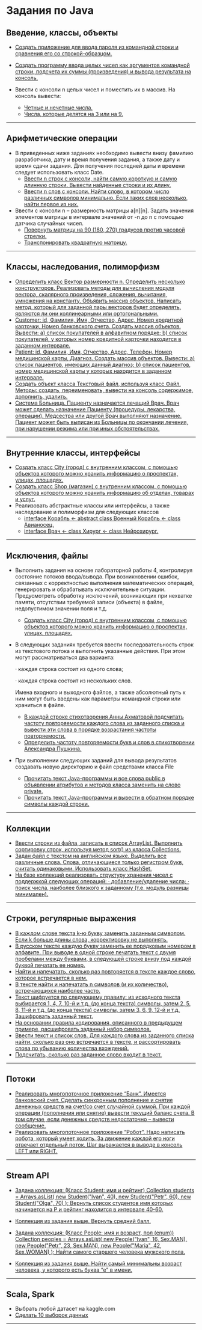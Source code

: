 # Задания по Java

## Введение, классы, объекты

- [Создать приложение для ввода пароля из командной строки и сравнения его со строкой-образцом.](https://github.com/ulitkamosh/bmstu_java/blob/master/src/Lab1/lab1_var1/Lab1_var1_4.java)

- [Создать программу ввода целых чисел как аргументов командной строки, подсчета их суммы (произведения) и вывода результата на консоль.](https://github.com/ulitkamosh/bmstu_java/blob/master/src/Lab1/lab1_var1/Lab1_var1_5.java)

- Ввести с консоли n целых чисел и поместить их в массив. На консоль вывести:
    - [Четные и нечетные числа.](https://github.com/ulitkamosh/bmstu_java/blob/master/src/Lab1/lab1_var2/Lab1_var2_1_3.java)
    - [Числа, которые делятся на 3 или на 9.](https://github.com/ulitkamosh/bmstu_java/blob/master/src/Lab1/lab1_var2/Lab1_var2_1_3.java)
____
## Арифметические операции

- В приведенных ниже заданиях необходимо вывести внизу фамилию разработчика, дату и время получения задания, а также дату и время сдачи задания. Для получения последней даты и времени следует использовать класс Date.
    - [Ввести n строк с консоли, найти самую короткую и самую длинную строки. Вывести найденные строки и их длину.](https://github.com/ulitkamosh/bmstu_java/blob/master/src/Lab2/lab2_var1/Lab2_var1_1.java)
    - [Ввести n слов с консоли. Найти слово, в котором число различных символов минимально. Если таких слов несколько, найти первое из них.](https://github.com/ulitkamosh/bmstu_java/blob/master/src/Lab2/lab2_var1/Lab2_var1_4.java)
- Ввести с консоли n – размерность матрицы a[n][n]. Задать значения элементов матрицы в интервале значений от -n до n с помощью датчика случайных чисел.
    - [Повернуть матрицу на 90 (180, 270) градусов против часовой стрелки.](https://github.com/ulitkamosh/bmstu_java/blob/master/src/Lab2/lab2_var2/Matrix.java)
    - [Транспонировать квадратную матрицу.](https://github.com/ulitkamosh/bmstu_java/blob/master/src/Lab2/lab2_var2/Matrix.java)
____
## Классы, наследования, полиморфизм

- [Определить класс Вектор размерности n. Определить несколько конструкторов. Реализовать методы для вычисления модуля вектора, скалярного произведения, сложения, вычитания, умножения на константу. Объявить массив объектов. Написать метод, который для заданной пары векторов будет определять, являются ли они коллинеарными или ортогональными.](https://github.com/ulitkamosh/bmstu_java/blob/master/src/Lab3/Lab3_var1/Lab3_var1_2.java)
- [Customer: id, Фамилия, Имя, Отчество, Адрес, Номер кредитной карточки, Номер банковского счета. Создать массив объектов. Вывести: a) список покупателей в алфавитном порядке; b) список покупателей, у которых номер кредитной карточки находится в заданном интервале.](https://github.com/ulitkamosh/bmstu_java/blob/master/src/Lab3/Lab3_var1/Lab3_var2.java)
- [Patient: id, Фамилия, Имя, Отчество, Адрес, Телефон, Номер медицинской карты, Диагноз. Создать массив объектов. Вывести: a) список пациентов, имеющих данный диагноз; b) список пациентов, номер медицинской карты у которых находится в заданном интервале.](https://github.com/ulitkamosh/bmstu_java/blob/master/src/Lab3/Lab3_var1/Lab3_var2_3.java)
- [Создать объект класса Текстовый файл, используя класс Файл. Методы: создать, переименовать, вывести на консоль содержимое, дополнить, удалить.](https://github.com/ulitkamosh/bmstu_java/blob/master/src/Lab3/Lab3_var1/TextFile.java)
- [Система Больница. Пациенту назначается лечащий Врач. Врач может сделать назначение Пациенту (процедуры, лекарства, операции). Медсестра или другой Врач выполняют назначение. Пациент может быть выписан из Больницы по окончании лечения, при нарушении режима или при иных обстоятельствах.](https://github.com/ulitkamosh/bmstu_java/blob/master/src/Lab3/Lab3_var4/Hospital.java)
____
## Внутренние классы, интерфейсы

- [Создать класс City (город) с внутренним классом, с помощью объектов которого можно хранить информацию о проспектах, улицах, площадях.](https://github.com/ulitkamosh/bmstu_java/blob/master/src/Lab4/var1/City.java)
- [Создать класс Shop (магазин) с внутренним классом, с помощью объектов которого можно хранить информацию об отделах, товарах и услуг.](https://github.com/ulitkamosh/bmstu_java/blob/master/src/Lab4/var1/Shop.java)
- Реализовать абстрактные классы или интерфейсы, а также наследование и полиморфизм для следующих классов
    - [interface Корабль <- abstract class Военный Корабль <- class Авианосец.](https://github.com/ulitkamosh/bmstu_java/blob/master/src/Lab4/var2/Carrier.java)
    - [interface Врач <- class Хирург <- class Нейрохирург.](https://github.com/ulitkamosh/bmstu_java/blob/master/src/Lab4/var2/Neurosurgeon.java)
____
## Исключения, файлы

- Выполнить задания на основе лабораторной работы 4, контролируя состояние потоков ввода/вывода. При возникновении ошибок, связанных с корректностью выполнения математических операций, генерировать и обрабатывать исключительные ситуации. Предусмотреть обработку исключений, возникающих при нехватке памяти, отсутствии требуемой записи (объекта) в файле, недопустимом значении поля и т.д.
    - [Создать класс City (город) с внутренним классом, с помощью объектов которого можно хранить информацию о проспектах, улицах, площадях.](https://github.com/ulitkamosh/bmstu_java/blob/master/src/Lab5/var1/City.java)
- В следующих заданиях требуется ввести последовательность строк из текстового потока и выполнить указанные действия. При этом могут рассматриваться два варианта:

    · каждая строка состоит из одного слова;

    · каждая строка состоит из нескольких слов.

    Имена входного и выходного файлов, а также абсолютный путь к ним могут быть введены как параметры командной строки или храниться в файле.  
    - [В каждой строке стихотворения Анны Ахматовой подсчитать частоту повторяемости каждого слова из заданного списка и вывести эти слова в порядке возрастания частоты повторяемости.](https://github.com/ulitkamosh/bmstu_java/blob/master/src/Lab5/var3/TextFile.java)
    - [Определить частоту повторяемости букв и слов в стихотворении Александра Пушкина.](https://github.com/ulitkamosh/bmstu_java/blob/master/src/Lab5/var3/TextFile.java)
    
- При выполнении следующих заданий для вывода результатов создавать новую директорию и файл средствами класса File
    - [Прочитать текст Java-программы и все слова public в объявлении атрибутов и методов класса заменить на слово private.](https://github.com/ulitkamosh/bmstu_java/blob/master/src/Lab5/var4/ProgramTextFile.java)
    - [Прочитать текст Java-программы и вывести в обратном порядке символы каждой строки.](https://github.com/ulitkamosh/bmstu_java/blob/master/src/Lab5/var4/ProgramTextFile.java)
____

## Коллекции

- [Ввести строки из файла, записать в список ArrayList. Выполнить сортировку строк, используя метод sort() из класса Collections.](https://github.com/ulitkamosh/bmstu_java/blob/master/src/Lab6/var1/FileText.java)
- [Задан файл с текстом на английском языке. Выделить все различные слова. Слова, отличающиеся только регистром букв, считать одинаковыми. Использовать класс HashSet.](https://github.com/ulitkamosh/bmstu_java/blob/master/src/Lab6/var1/FileText.java)
- [На базе коллекций реализовать структуру хранения чисел с поддержкой следующих операций: · добавление/удаление числа; · поиск числа, наиболее близкого к заданному (т.е. модуль разницы минимален).](https://github.com/ulitkamosh/bmstu_java/blob/master/src/Lab6/var2/Number.java)

____

## Строки, регулярные выражения

- [В каждом слове текста k-ю букву заменить заданным символом. Если k больше длины слова, корректировку не выполнять.](https://github.com/ulitkamosh/bmstu_java/blob/master/src/Lab7/var1/RegExp.java)
- [В русском тексте каждую букву заменить ее порядковым номером в алфавите. При выводе в одной строке печатать текст с двумя пробелами между буквами, в следующей строке внизу под каждой буквой печатать ее номер.](https://github.com/ulitkamosh/bmstu_java/blob/master/src/Lab7/var1/RegExp.java)
- [Найти и напечатать, сколько раз повторяется в тексте каждое слово, которое встречается в нем.](https://github.com/ulitkamosh/bmstu_java/blob/master/src/Lab7/var2/TextFile.java)
- [В тексте найти и напечатать n символов (и их количество), встречающихся наиболее часто.](https://github.com/ulitkamosh/bmstu_java/blob/master/src/Lab7/var2/TextFile.java)
- [Текст шифруется по следующему правилу: из исходного текста выбирается 1, 4, 7, 10-й и т.д. (до конца текста) символы, затем 2, 5, 8, 11-й и т.д. (до конца текста) символы, затем 3, 6, 9, 12-й и т.д. Зашифровать заданный текст.](https://github.com/ulitkamosh/bmstu_java/blob/master/src/Lab7/var3/TextFile.java)
- [На основании правила кодирования, описанного в предыдущем примере, расшифровать заданный набор символов.](https://github.com/ulitkamosh/bmstu_java/blob/master/src/Lab7/var3/TextFile.java)
- [Ввести текст и список слов. Для каждого слова из заданного списка найти, сколько раз оно встречается в тексте, и рассортировать слова по убыванию количества вхождений.](https://github.com/ulitkamosh/bmstu_java/blob/master/src/Lab7/var4/TextFile.java)
- [Подсчитать, сколько раз заданное слово входит в текст.](https://github.com/ulitkamosh/bmstu_java/blob/master/src/Lab7/var4/TextFile.java)

____
## Потоки

- [Реализовать многопоточное приложение “Банк”. Имеется банковский счет. Сделать синхронным пополнение и снятие денежных средств на счет/со счет случайной суммой. При каждой операции (пополнения или снятие) вывести текущий баланс счета. В том случае, если денежных средств недостаточно – вывести сообщение.](https://github.com/ulitkamosh/bmstu_java/blob/master/src/Lab8/BankAccount.java)
- [Реализовать многопоточное приложение “Робот”. Надо написать робота, который умеет ходить. За движение каждой его ноги отвечает отдельный поток. Шаг выражается в выводе в консоль LEFT или RIGHT.](https://github.com/ulitkamosh/bmstu_java/blob/master/src/Lab8/Robot.java)

____

## Stream API

- [Задана коллекция: (Класс Student: имя и рейтинг) Collection students = Arrays.asList( new Student("Ivan", 40), new Student("Petr", 60), new Student("Olga", 70)
  ); Вернуть список студентов имя которых начинается на P и рейтинг находится в интервале 40-60. ](https://github.com/ulitkamosh/bmstu_java/blob/master/src/Lab9/var1/Main.java)
- [Коллекция из задания выше. Вернуть средний балл.](https://github.com/ulitkamosh/bmstu_java/blob/master/src/Lab9/var1/Main.java)

- [Задана коллекция: (Класс People: имя и возраст, пол (enum)) Collection peoples = Arrays.asList( new People("Ivan", 16, Sex.MAN), new People("Petr", 23, Sex.MAN), new People("Maria", 42, Sex.WOMAN) ); Найти самого старшего человека мужского пола.](https://github.com/ulitkamosh/bmstu_java/blob/master/src/Lab9/var2/Main.java)
  
- [Коллекция из задания выше. Найти самый минимальны возраст человека, у которого есть буква “e” в имени.](https://github.com/ulitkamosh/bmstu_java/blob/master/src/Lab9/var2/Main.java)
____

## Scala, Spark

- Выбрать любой датасет на kaggle.com
- [Cделать 10 выборок данных](https://github.com/ulitkamosh/bmstu_java/blob/5b5542aaa12646a976e3980426345a89ab7b0b7a/src/Lab10/LR10.scala)
____



